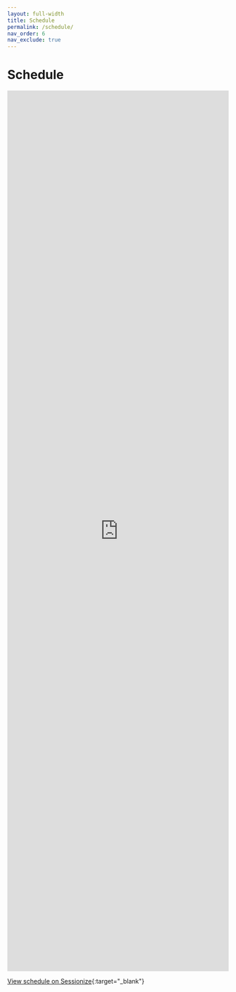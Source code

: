 ```yaml
---
layout: full-width
title: Schedule
permalink: /schedule/
nav_order: 6
nav_exclude: true
---
```


# Schedule

<iframe src="https://sessionize.com/view/ht1oni9m/GridSmart?format=Embed_Styled_Html&isDark=False&title=Orlando%20Code%20Camp%202025" 
    id="sessionize-frame">
</iframe>

[View schedule on Sessionize](https://sessionize.com/view/ht1oni9m/GridSmart?format=Embed_Styled_Html&isDark=False&title=Orlando%20Code%20Camp%202025){:target="_blank"}

<style>
    #sessionize-frame {
        width: 100%;
        height: 2000px;
        border: none;
    }
</style>
